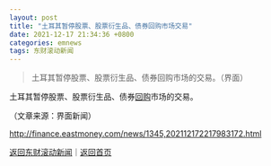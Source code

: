 ```yaml
---
layout: post
title: "土耳其暂停股票、股票衍生品、债券回购市场交易"
date: 2021-12-17 21:34:36 +0800
categories: emnews
tags: 东财滚动新闻
---
```

> 土耳其暂停股票、股票衍生品、债券回购市场的交易。（界面）

<p>土耳其暂停股票、股票衍生品、债券<span id="Info.3285"><a href="http://data.eastmoney.com/gphg/" class="infokey">回购</a></span>市场的交易。</p><p class="em_media">（文章来源：界面新闻）</p>

<http://finance.eastmoney.com/news/1345,202112172217983172.html>

[返回东财滚动新闻](//finews.withounder.com/emnews/)｜[返回首页](//finews.withounder.com/)